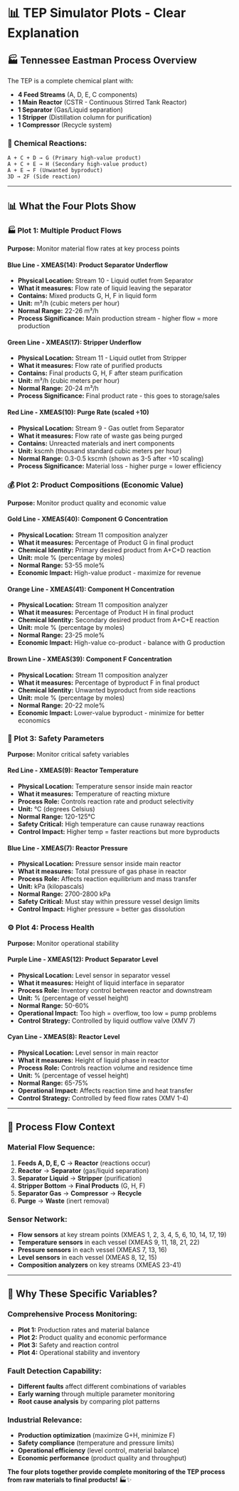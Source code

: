 # 📊 TEP Simulator Plots - Clear Explanation

## 🏭 **Tennessee Eastman Process Overview**

The TEP is a complete chemical plant with:
- **4 Feed Streams** (A, D, E, C components)
- **1 Main Reactor** (CSTR - Continuous Stirred Tank Reactor)
- **1 Separator** (Gas/Liquid separation)
- **1 Stripper** (Distillation column for purification)
- **1 Compressor** (Recycle system)

### **🧪 Chemical Reactions:**
```
A + C + D → G (Primary high-value product)
A + C + E → H (Secondary high-value product)
A + E → F (Unwanted byproduct)
3D → 2F (Side reaction)
```

---

## 📊 **What the Four Plots Show**

### **🏭 Plot 1: Multiple Product Flows**
**Purpose:** Monitor material flow rates at key process points

#### **Blue Line - XMEAS(14): Product Separator Underflow**
- **Physical Location:** Stream 10 - Liquid outlet from Separator
- **What it measures:** Flow rate of liquid leaving the separator
- **Contains:** Mixed products G, H, F in liquid form
- **Unit:** m³/h (cubic meters per hour)
- **Normal Range:** 22-26 m³/h
- **Process Significance:** Main production stream - higher flow = more production

#### **Green Line - XMEAS(17): Stripper Underflow**
- **Physical Location:** Stream 11 - Liquid outlet from Stripper
- **What it measures:** Flow rate of purified products
- **Contains:** Final products G, H, F after steam purification
- **Unit:** m³/h (cubic meters per hour)
- **Normal Range:** 20-24 m³/h
- **Process Significance:** Final product rate - this goes to storage/sales

#### **Red Line - XMEAS(10): Purge Rate (scaled ÷10)**
- **Physical Location:** Stream 9 - Gas outlet from Separator
- **What it measures:** Flow rate of waste gas being purged
- **Contains:** Unreacted materials and inert components
- **Unit:** kscmh (thousand standard cubic meters per hour)
- **Normal Range:** 0.3-0.5 kscmh (shown as 3-5 after ÷10 scaling)
- **Process Significance:** Material loss - higher purge = lower efficiency

### **💰 Plot 2: Product Compositions (Economic Value)**
**Purpose:** Monitor product quality and economic value

#### **Gold Line - XMEAS(40): Component G Concentration**
- **Physical Location:** Stream 11 composition analyzer
- **What it measures:** Percentage of Product G in final product
- **Chemical Identity:** Primary desired product from A+C+D reaction
- **Unit:** mole % (percentage by moles)
- **Normal Range:** 53-55 mole%
- **Economic Impact:** High-value product - maximize for revenue

#### **Orange Line - XMEAS(41): Component H Concentration**
- **Physical Location:** Stream 11 composition analyzer
- **What it measures:** Percentage of Product H in final product
- **Chemical Identity:** Secondary desired product from A+C+E reaction
- **Unit:** mole % (percentage by moles)
- **Normal Range:** 23-25 mole%
- **Economic Impact:** High-value co-product - balance with G production

#### **Brown Line - XMEAS(39): Component F Concentration**
- **Physical Location:** Stream 11 composition analyzer
- **What it measures:** Percentage of byproduct F in final product
- **Chemical Identity:** Unwanted byproduct from side reactions
- **Unit:** mole % (percentage by moles)
- **Normal Range:** 20-22 mole%
- **Economic Impact:** Lower-value byproduct - minimize for better economics

### **🚨 Plot 3: Safety Parameters**
**Purpose:** Monitor critical safety variables

#### **Red Line - XMEAS(9): Reactor Temperature**
- **Physical Location:** Temperature sensor inside main reactor
- **What it measures:** Temperature of reacting mixture
- **Process Role:** Controls reaction rate and product selectivity
- **Unit:** °C (degrees Celsius)
- **Normal Range:** 120-125°C
- **Safety Critical:** High temperature can cause runaway reactions
- **Control Impact:** Higher temp = faster reactions but more byproducts

#### **Blue Line - XMEAS(7): Reactor Pressure**
- **Physical Location:** Pressure sensor inside main reactor
- **What it measures:** Total pressure of gas phase in reactor
- **Process Role:** Affects reaction equilibrium and mass transfer
- **Unit:** kPa (kilopascals)
- **Normal Range:** 2700-2800 kPa
- **Safety Critical:** Must stay within pressure vessel design limits
- **Control Impact:** Higher pressure = better gas dissolution

### **⚙️ Plot 4: Process Health**
**Purpose:** Monitor operational stability

#### **Purple Line - XMEAS(12): Product Separator Level**
- **Physical Location:** Level sensor in separator vessel
- **What it measures:** Height of liquid interface in separator
- **Process Role:** Inventory control between reactor and downstream
- **Unit:** % (percentage of vessel height)
- **Normal Range:** 50-60%
- **Operational Impact:** Too high = overflow, too low = pump problems
- **Control Strategy:** Controlled by liquid outflow valve (XMV 7)

#### **Cyan Line - XMEAS(8): Reactor Level**
- **Physical Location:** Level sensor in main reactor
- **What it measures:** Height of liquid phase in reactor
- **Process Role:** Controls reaction volume and residence time
- **Unit:** % (percentage of vessel height)
- **Normal Range:** 65-75%
- **Operational Impact:** Affects reaction time and heat transfer
- **Control Strategy:** Controlled by feed flow rates (XMV 1-4)

---

## 🌊 **Process Flow Context**

### **Material Flow Sequence:**
1. **Feeds A, D, E, C** → **Reactor** (reactions occur)
2. **Reactor** → **Separator** (gas/liquid separation)
3. **Separator Liquid** → **Stripper** (purification)
4. **Stripper Bottom** → **Final Products** (G, H, F)
5. **Separator Gas** → **Compressor** → **Recycle**
6. **Purge** → **Waste** (inert removal)

### **Sensor Network:**
- **Flow sensors** at key stream points (XMEAS 1, 2, 3, 4, 5, 6, 10, 14, 17, 19)
- **Temperature sensors** in each vessel (XMEAS 9, 11, 18, 21, 22)
- **Pressure sensors** in each vessel (XMEAS 7, 13, 16)
- **Level sensors** in each vessel (XMEAS 8, 12, 15)
- **Composition analyzers** on key streams (XMEAS 23-41)

---

## 🎯 **Why These Specific Variables?**

### **Comprehensive Process Monitoring:**
- **Plot 1:** Production rates and material balance
- **Plot 2:** Product quality and economic performance
- **Plot 3:** Safety and reaction control
- **Plot 4:** Operational stability and inventory

### **Fault Detection Capability:**
- **Different faults** affect different combinations of variables
- **Early warning** through multiple parameter monitoring
- **Root cause analysis** by comparing plot patterns

### **Industrial Relevance:**
- **Production optimization** (maximize G+H, minimize F)
- **Safety compliance** (temperature and pressure limits)
- **Operational efficiency** (level control, material balance)
- **Economic performance** (product quality and throughput)

**The four plots together provide complete monitoring of the TEP process from raw materials to final products!** 🏭✨

